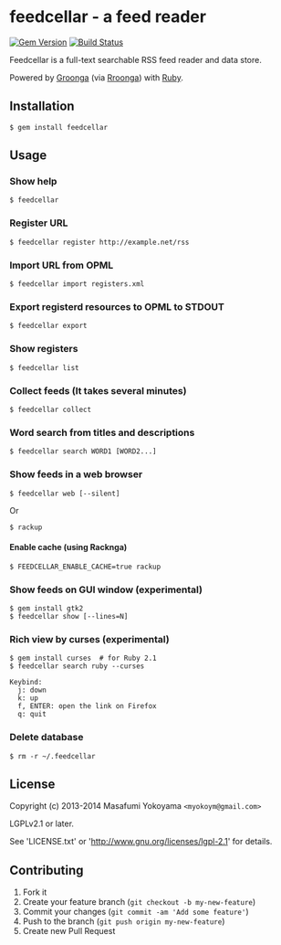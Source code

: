 # feedcellar - a feed reader

[![Gem Version](https://badge.fury.io/rb/feedcellar.svg)](http://badge.fury.io/rb/feedcellar)
[![Build Status](https://secure.travis-ci.org/myokoym/feedcellar.png?branch=master)](http://travis-ci.org/myokoym/feedcellar)

Feedcellar is a full-text searchable RSS feed reader and data store.

Powered by [Groonga][] (via [Rroonga][]) with [Ruby][].

[Groonga]:http://groonga.org/
[Rroonga]:http://ranguba.org/#about-rroonga
[Ruby]:https://www.ruby-lang.org/

## Installation

    $ gem install feedcellar

## Usage

### Show help

    $ feedcellar

### Register URL

    $ feedcellar register http://example.net/rss

### Import URL from OPML

    $ feedcellar import registers.xml

### Export registerd resources to OPML to STDOUT

    $ feedcellar export

### Show registers

    $ feedcellar list

### Collect feeds (It takes several minutes)

    $ feedcellar collect

### Word search from titles and descriptions

    $ feedcellar search WORD1 [WORD2...]

### Show feeds in a web browser

    $ feedcellar web [--silent]

Or

    $ rackup

#### Enable cache (using Racknga)

    $ FEEDCELLAR_ENABLE_CACHE=true rackup

### Show feeds on GUI window (experimental)

    $ gem install gtk2
    $ feedcellar show [--lines=N]

### Rich view by curses (experimental)

    $ gem install curses  # for Ruby 2.1
    $ feedcellar search ruby --curses

    Keybind:
      j: down
      k: up
      f, ENTER: open the link on Firefox
      q: quit

### Delete database

    $ rm -r ~/.feedcellar

## License

Copyright (c) 2013-2014 Masafumi Yokoyama `<myokoym@gmail.com>`

LGPLv2.1 or later.

See 'LICENSE.txt' or 'http://www.gnu.org/licenses/lgpl-2.1' for details.

## Contributing

1. Fork it
2. Create your feature branch (`git checkout -b my-new-feature`)
3. Commit your changes (`git commit -am 'Add some feature'`)
4. Push to the branch (`git push origin my-new-feature`)
5. Create new Pull Request
